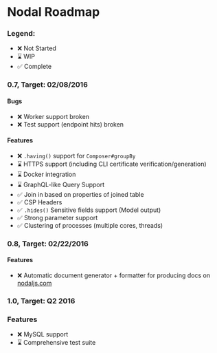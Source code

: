 # Nodal Roadmap

### Legend:

* :x: Not Started
* :hourglass: WIP
* :white_check_mark: Complete

### 0.7, Target: 02/08/2016

#### Bugs
* :x: Worker support broken
* :x: Test support (endpoint hits) broken

#### Features
* :x: `.having()` support for `Composer#groupBy`
* :hourglass: HTTPS support (including CLI certificate verification/generation)
* :hourglass: Docker integration
* :hourglass: GraphQL-like Query Support
* :white_check_mark: Join in based on properties of joined table
* :white_check_mark: CSP Headers
* :white_check_mark: `.hides()` Sensitive fields support (Model output)
* :white_check_mark: Strong parameter support
* :white_check_mark: Clustering of processes (multiple cores, threads)

### 0.8, Target: 02/22/2016

#### Features
* :x: Automatic document generator + formatter for producing docs on [nodaljs.com](http://nodaljs.com)

### 1.0, Target: Q2 2016

### Features
* :x: MySQL support
* :hourglass: Comprehensive test suite
